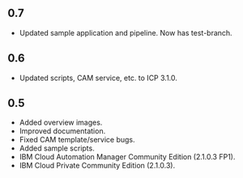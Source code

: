 ## 0.7

- Updated sample application and pipeline. Now has test-branch.

## 0.6

- Updated scripts, CAM service, etc. to ICP 3.1.0.

## 0.5

- Added overview images.
- Improved documentation.
- Fixed CAM template/service bugs.
- Added sample scripts.
- IBM Cloud Automation Manager Community Edition (2.1.0.3 FP1).
- IBM Cloud Private Community Edition (2.1.0.3).
